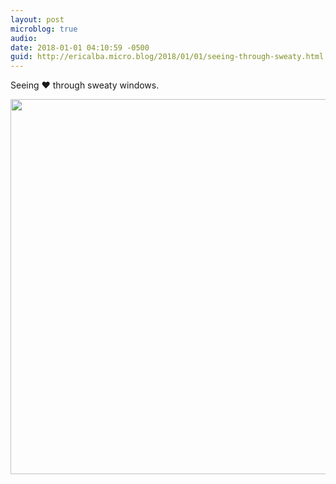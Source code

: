 ```yaml
---
layout: post
microblog: true
audio: 
date: 2018-01-01 04:10:59 -0500
guid: http://ericalba.micro.blog/2018/01/01/seeing-through-sweaty.html
---
```

Seeing ❤️ through sweaty windows.

<img src="http://micro.ericalba.com/uploads/2018/7ba86783f0.jpg" width="600" height="600" />
